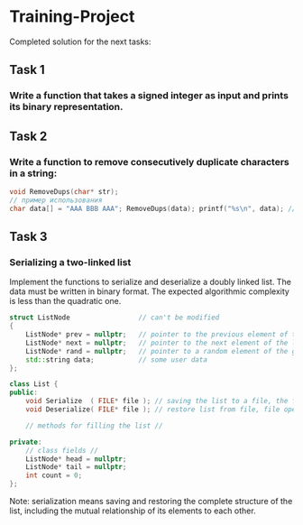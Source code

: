 # Training-Project

Completed solution for the next tasks:

## Task 1
### Write a function that takes a signed integer as input and prints its binary representation.

## Task 2
### Write a function to remove consecutively duplicate characters in a string:
```c++
void RemoveDups(char* str);
// пример использования
char data[] = "AAA BBB AAA"; RemoveDups(data); printf("%s\n", data); // "A B A"
```

## Task 3
### Serializing a two-linked list

Implement the functions to serialize and deserialize a doubly linked list.
The data must be written in binary format.
The expected algorithmic complexity is less than the quadratic one.

```c++
struct ListNode                 // can't be modified
{
    ListNode* prev = nullptr;   // pointer to the previous element of the list, or `nullptr` if head
    ListNode* next = nullptr;   // pointer to the next element of the list, or `nullptr` if tail
    ListNode* rand = nullptr;   // pointer to a random element of the given list, or `nullptr`
    std::string data;           // some user data
};

class List {
public:
    void Serialize  ( FILE* file ); // saving the list to a file, the file is opened with `fopen( path, "wb" )`
    void Deserialize( FILE* file ); // restore list from file, file opened with `fopen( path, "rb" )`

    // methods for filling the list //

private:
    // class fields //
    ListNode* head = nullptr;
    ListNode* tail = nullptr;
    int count = 0;
};
```

Note: serialization means saving and restoring the complete structure of the list, including the mutual relationship of its elements to each other.